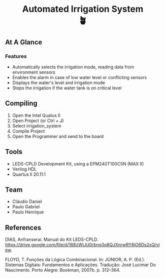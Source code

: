 
<h1 align = "center"> 
Automated Irrigation System
<br>
🪴
</h1>

## At A Glance

### Features
* Automatically selects the irrigation mode, reading data from environment sensors
* Enables the alarm in case of low water level or conflicting sensors
* Displays the water's level and irrigation mode
* Stops the irrigation if the water tank is on critical level

## Compiling

1. Open the Intel Quatus II
2. Open Project (or Ctrl + J)
3. Select irrigation_system
4. Compile Project
5. Open the Programmer and send to the board

## Tools

* LEDS-CPLD Development Kit, using a EPM240T100C5N (MAX II)
* Verilog HDL
* Quartus II 20.11.1

## Team

* Cláudio Daniel
* Paulo Gabriel 
* Paulo Henrique

## References

DIAS, Anfranserai. Manual do Kit LEDS-CPLD. https://drive.google.com/file/d/168zWlJU0rbnq3q8QJXnrwRY8iO6Ds2xQ/view.

FLOYD, T. Funções da Lógica Combinacional. In: JÚNIOR, A. P. (Ed.). Sistemas Digitais: Fundamentos e Aplicações. Tradução: José Lucimar Do Nascimento. Porto Alegre: Bookman, 2007b. p. 312–364. 
